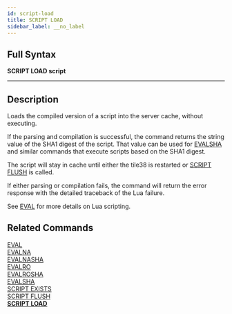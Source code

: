 ```yaml
---
id: script-load
title: SCRIPT LOAD
sidebar_label: __no_label
---
```


## Full Syntax

**SCRIPT LOAD  script**

---

## Description

Loads the compiled version of a script into the server cache, without executing.

If the parsing and compilation is successful, the command returns the string value of the SHA1 digest of the script.  That value can be used for [EVALSHA](/commands/evalsha) and similar commands that execute scripts based on the SHA1 digest.

The script will stay in cache until either the tile38 is restarted or [SCRIPT FLUSH](/commands/script-flush) is called.

If either parsing or compilation fails, the command will return the error response with the detailed traceback of the Lua failure.

See [EVAL](/commands/eval) for more details on Lua scripting.

## Related Commands

[EVAL](eval.html)<br>
[EVALNA](evalna.html)<br>
[EVALNASHA](evalnasha.html)<br>
[EVALRO](evalro.html)<br>
[EVALROSHA](evalrosha.html)<br>
[EVALSHA](evalsha.html)<br>
[SCRIPT EXISTS](script-exists.html)<br>
[SCRIPT FLUSH](script-flush.html)<br>
**[SCRIPT LOAD](script-load.html)**<br>